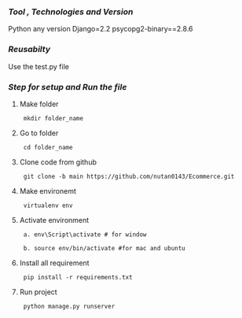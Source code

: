 ### *Tool , Technologies and Version*

Python any version
Django=2.2
psycopg2-binary==2.8.6

### *Reusabilty*
Use the test.py file

### *Step for setup and Run the file*

1. Make folder
	
		mkdir folder_name

2. Go to folder
	
		cd folder_name

2. Clone code from github 

		git clone -b main https://github.com/nutan0143/Ecommerce.git

3. Make environemt

		virtualenv env

4. Activate environment

		a. env\Script\activate # for window

		b. source env/bin/activate #for mac and ubuntu

5. Install all requirement

		pip install -r requirements.txt

3. Run project

		python manage.py runserver

